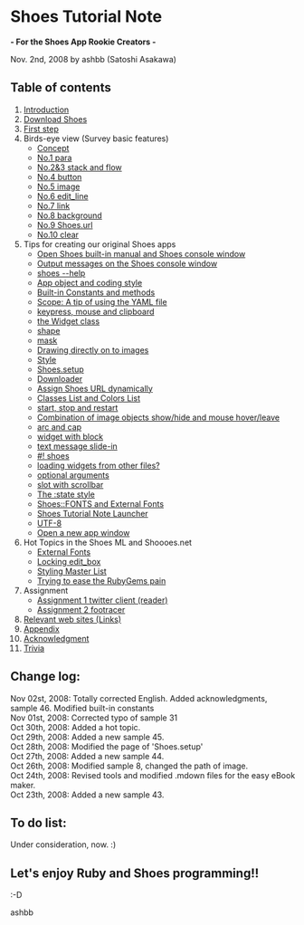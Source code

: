 Shoes Tutorial Note
===================
**- For the Shoes App Rookie Creators -**

Nov. 2nd, 2008 by ashbb (Satoshi Asakawa)

Table of contents
-----------------
1. [Introduction](http://github.com/ashbb/shoes_tutorial_html/tree/master/mdowns/00100_Introduction.mdown)
2. [Download Shoes](http://github.com/ashbb/shoes_tutorial_html/tree/master/mdowns/00200_Download_Shoes.mdown)
3. [First step](http://github.com/ashbb/shoes_tutorial_html/tree/master/mdowns/00300_First_step.mdown)
4. Birds-eye view (Survey basic features)
	- [Concept](http://github.com/ashbb/shoes_tutorial_html/tree/master/mdowns/00401_Concept.mdown)
	- [No.1 para](http://github.com/ashbb/shoes_tutorial_html/tree/master/mdowns/00402_No.1_para.mdown)
	- [No.2&3 stack and flow](http://github.com/ashbb/shoes_tutorial_html/tree/master/mdowns/00403_No.2_3_stack_and_flow.mdown)
	- [No.4 button](http://github.com/ashbb/shoes_tutorial_html/tree/master/mdowns/00404_No.4_button.mdown)
	- [No.5 image](http://github.com/ashbb/shoes_tutorial_html/tree/master/mdowns/00405_No.5_image.mdown)
	- [No.6 edit_line](http://github.com/ashbb/shoes_tutorial_html/tree/master/mdowns/00406_No.6_edit_line.mdown)
	- [No.7 link](http://github.com/ashbb/shoes_tutorial_html/tree/master/mdowns/00407_No.7_link.mdown)
	- [No.8 background](http://github.com/ashbb/shoes_tutorial_html/tree/master/mdowns/00408_No.8_background.mdown)
	- [No.9 Shoes.url](http://github.com/ashbb/shoes_tutorial_html/tree/master/mdowns/00409_No.9_Shoes.url.mdown)
	- [No.10 clear](http://github.com/ashbb/shoes_tutorial_html/tree/master/mdowns/00410_No.10_clear.mdown)
5. Tips for creating our original Shoes apps
	- [Open Shoes built-in manual and Shoes console window](http://github.com/ashbb/shoes_tutorial_html/tree/master/mdowns/00501_Open_Shoes_built-in_manual_and_Shoes_console_window.mdown)
	- [Output messages on the Shoes console window](http://github.com/ashbb/shoes_tutorial_html/tree/master/mdowns/00502_Output_messages_on_the_Shoes_console_window.mdown)
	- [shoes --help](http://github.com/ashbb/shoes_tutorial_html/tree/master/mdowns/00503_shoes_--help.mdown)
	- [App object and coding style](http://github.com/ashbb/shoes_tutorial_html/tree/master/mdowns/00504_App_object_and_coding_style.mdown)
	- [Built-in Constants and methods](http://github.com/ashbb/shoes_tutorial_html/tree/master/mdowns/00505_Built-in_Constants_and_methods.mdown)
	- [Scope: A tip of using the YAML file](http://github.com/ashbb/shoes_tutorial_html/tree/master/mdowns/00506_Scope__A_tip_of_using_the_YAML_file.mdown)
	- [keypress, mouse and clipboard](http://github.com/ashbb/shoes_tutorial_html/tree/master/mdowns/00507_keypress,_mouse_and_clipboard.mdown)
	- [the Widget class](http://github.com/ashbb/shoes_tutorial_html/tree/master/mdowns/00508_the_Widget_class.mdown)
	- [shape](http://github.com/ashbb/shoes_tutorial_html/tree/master/mdowns/00509_shape.mdown)
	- [mask](http://github.com/ashbb/shoes_tutorial_html/tree/master/mdowns/00510_mask.mdown)
	- [Drawing directly on to images](http://github.com/ashbb/shoes_tutorial_html/tree/master/mdowns/00511_Drawing_directly_on_to_images.mdown)
	- [Style](http://github.com/ashbb/shoes_tutorial_html/tree/master/mdowns/00512_Style.mdown)
	- [Shoes.setup](http://github.com/ashbb/shoes_tutorial_html/tree/master/mdowns/00513_Shoes.setup.mdown)
	- [Downloader](http://github.com/ashbb/shoes_tutorial_html/tree/master/mdowns/00514_Downloader.mdown)
	- [Assign Shoes URL dynamically](http://github.com/ashbb/shoes_tutorial_html/tree/master/mdowns/00515_Assign_Shoes_URL_dynamically.mdown)
	- [Classes List and Colors List](http://github.com/ashbb/shoes_tutorial_html/tree/master/mdowns/00516_Classes_List_and_Colors_List.mdown)
	- [start, stop and restart](http://github.com/ashbb/shoes_tutorial_html/tree/master/mdowns/00517_start,_stop_and_restart.mdown)
	- [Combination of image objects show/hide and mouse hover/leave](http://github.com/ashbb/shoes_tutorial_html/tree/master/mdowns/00518_Combination_of_image_objects_show_hide_and_mouse_hover_leave.mdown)
	- [arc and cap](http://github.com/ashbb/shoes_tutorial_html/tree/master/mdowns/00519_arc_and_cap.mdown)
	- [widget with block](http://github.com/ashbb/shoes_tutorial_html/tree/master/mdowns/00520_widget_with_block.mdown)
	- [text message slide-in](http://github.com/ashbb/shoes_tutorial_html/tree/master/mdowns/00521_text_message_slide-in.mdown)
	- [#! shoes](http://github.com/ashbb/shoes_tutorial_html/tree/master/mdowns/00522____shoes.mdown)
	- [loading widgets from other files?](http://github.com/ashbb/shoes_tutorial_html/tree/master/mdowns/00523_loading_widgets_from_other_files_.mdown)
	- [optional arguments](http://github.com/ashbb/shoes_tutorial_html/tree/master/mdowns/00524_optional_arguments.mdown)
	- [slot with scrollbar](http://github.com/ashbb/shoes_tutorial_html/tree/master/mdowns/00525_slot_with_scrollbar.mdown)
	- [The :state style](http://github.com/ashbb/shoes_tutorial_html/tree/master/mdowns/00526_The__state_style.mdown)
	- [Shoes::FONTS and External Fonts](http://github.com/ashbb/shoes_tutorial_html/tree/master/mdowns/00527_Shoes__FONTS_and_External_Fonts.mdown)
	- [Shoes Tutorial Note Launcher](http://github.com/ashbb/shoes_tutorial_html/tree/master/mdowns/00528_Shoes_Tutorial_Note_Launcher.mdown)
	- [UTF-8](http://github.com/ashbb/shoes_tutorial_html/tree/master/mdowns/00529_UTF-8.mdown)
	- [Open a new app window](http://github.com/ashbb/shoes_tutorial_html/tree/master/mdowns/00530_Open_a_new_app_window.mdown)
6. Hot Topics in the Shoes ML and Shoooes.net
	- [External Fonts](http://github.com/ashbb/shoes_tutorial_html/tree/master/mdowns/00601_External_Fonts.mdown)
	- [Locking edit_box](http://github.com/ashbb/shoes_tutorial_html/tree/master/mdowns/00602_Locking_edit_box.mdown)
	- [Styling Master List](http://github.com/ashbb/shoes_tutorial_html/tree/master/mdowns/00603_Styling_Master_List.mdown)
	- [Trying to ease the RubyGems pain](http://github.com/ashbb/shoes_tutorial_html/tree/master/mdowns/00604_Trying_to_ease_the_RubyGems_pain.mdown)
7. Assignment
	- [Assignment 1 twitter client (reader)](http://github.com/ashbb/shoes_tutorial_html/tree/master/mdowns/00701_Assignment_1_twitter_client__reader_.mdown)
	- [Assignment 2 footracer](http://github.com/ashbb/shoes_tutorial_html/tree/master/mdowns/00702_Assignment_2_footracer.mdown)
8. [Relevant web sites (Links)](http://github.com/ashbb/shoes_tutorial_html/tree/master/mdowns/00800_Relevant_web_sites__Links_.mdown)
9. [Appendix](http://github.com/ashbb/shoes_tutorial_html/tree/master/mdowns/00900_Appendix.mdown)
10. [Acknowledgment](http://github.com/ashbb/shoes_tutorial_html/tree/master/mdowns/01000_Acknowledgment.mdown)
11. [Trivia](http://github.com/ashbb/shoes_tutorial_html/tree/master/mdowns/01100_Trivia.mdown)

Change log:
-----------
Nov 02st, 2008: Totally corrected English. Added acknowledgments, sample 46. Modified built-in constants <br>
Nov 01st, 2008: Corrected typo of sample 31 <br>
Oct 30th, 2008: Added a hot topic. <br>
Oct 29th, 2008: Added a new sample 45. <br>
Oct 28th, 2008: Modified the page of 'Shoes.setup' <br>
Oct 27th, 2008: Added a new sample 44. <br>
Oct 26th, 2008: Modified sample 8, changed the path of image. <br>
Oct 24th, 2008: Revised tools and modified .mdown files for the easy eBook maker. <br>
Oct 23th, 2008: Added a new sample 43. <br>

To do list:
-----------
Under consideration, now. :)

Let's enjoy Ruby and Shoes programming!!
----------------------------------------
:-D

ashbb

